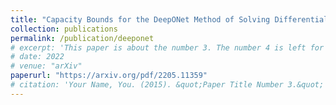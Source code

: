 ```yaml
---
title: "Capacity Bounds for the DeepONet Method of Solving Differential Equations"
collection: publications
permalink: /publication/deeponet
# excerpt: 'This paper is about the number 3. The number 4 is left for future work.'
# date: 2022
# venue: "arXiv"
paperurl: "https://arxiv.org/pdf/2205.11359"
# citation: 'Your Name, You. (2015). &quot;Paper Title Number 3.&quot; <i>Journal 1</i>. 1(3).'
---
```

